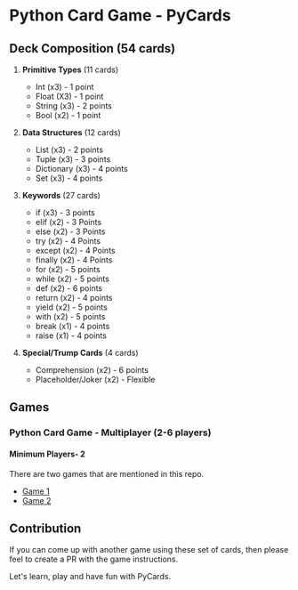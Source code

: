 # Python Card Game - PyCards

## Deck Composition (54 cards)

1. **Primitive Types** (11 cards)
   - Int (x3) - 1 point
   - Float (X3) - 1 point
   - String (x3) - 2 points
   - Bool (x2) - 1 point


2. **Data Structures** (12 cards)
   - List (x3) - 2 points
   - Tuple (x3) - 3 points
   - Dictionary (x3) - 4 points
   - Set (x3) - 4 points


3. **Keywords** (27 cards)
   - if (x3) - 3 points
   - elif (x2) - 3 Points
   - else (x2) - 3 Points
   - try (x2) - 4 Points
   - except (x2) - 4 Points
   - finally (x2) - 4 Points
   - for (x2) - 5 points
   - while (x2) - 5 points
   - def (x2) - 6 points
   - return (x2) - 4 points
   - yield (x2) - 5 points
   - with (x2) - 5 points
   - break (x1) - 4 points
   - raise (x1) - 4 points


5. **Special/Trump Cards** (4 cards)
   - Comprehension (x2) - 6 points
   - Placeholder/Joker (x2) - Flexible

## Games

### Python Card Game - Multiplayer (2-6 players)
#### Minimum Players- 2

There are two games that are mentioned in this repo.

- [Game 1](game1.md)
- [Game 2](game2.md)

## Contribution
If you can come up with another game using these set of cards, then please feel to create a PR with the game instructions.

Let's learn, play and have fun with PyCards.